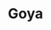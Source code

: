 ---
ref: sol-231-0015
title: "Goya"
author_name: ["Diego Lara"]
publisher: ["Fundación Juan March"]
year: "y1979"
origin: ["Spain"]
formats: [book, book-cover]
disciplines: [graphic-design]
tags:
layout: artifact
status: ["scan"]
published: false
int_published: false
image_count:
date_added: 2023-06-16
batch:
---